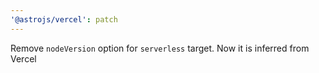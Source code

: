 ```yaml
---
'@astrojs/vercel': patch
---
```


Remove `nodeVersion` option for `serverless` target. Now it is inferred from Vercel
